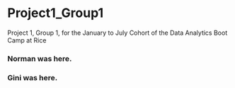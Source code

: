 # Project1_Group1
Project 1, Group 1, for the January to July Cohort of the Data Analytics Boot Camp at Rice
### Norman was here.
### Gini was here.

